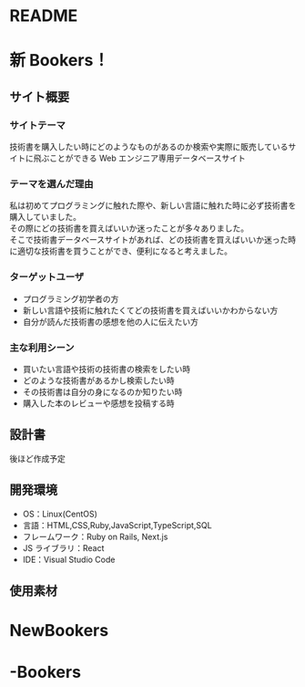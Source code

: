 # README

# 新 Bookers！

## サイト概要

### サイトテーマ

技術書を購入したい時にどのようなものがあるのか検索や実際に販売しているサイトに飛ぶことができる Web エンジニア専用データベースサイト

### テーマを選んだ理由

私は初めてプログラミングに触れた際や、新しい言語に触れた時に必ず技術書を購入していました。  
その際にどの技術書を買えばいいか迷ったことが多々ありました。  
そこで技術書データベースサイトがあれば、どの技術書を買えばいいか迷った時に適切な技術書を買うことができ、便利になると考えました。

### ターゲットユーザ

- プログラミング初学者の方
- 新しい言語や技術に触れたくてどの技術書を買えばいいかわからない方
- 自分が読んだ技術書の感想を他の人に伝えたい方

### 主な利用シーン

- 買いたい言語や技術の技術書の検索をしたい時
- どのような技術書があるかし検索したい時
- その技術書は自分の身になるのか知りたい時
- 購入した本のレビューや感想を投稿する時

## 設計書

後ほど作成予定

## 開発環境

- OS：Linux(CentOS)
- 言語：HTML,CSS,Ruby,JavaScript,TypeScript,SQL
- フレームワーク：Ruby on Rails, Next.js
- JS ライブラリ：React
- IDE：Visual Studio Code

## 使用素材
# NewBookers
# -Bookers
